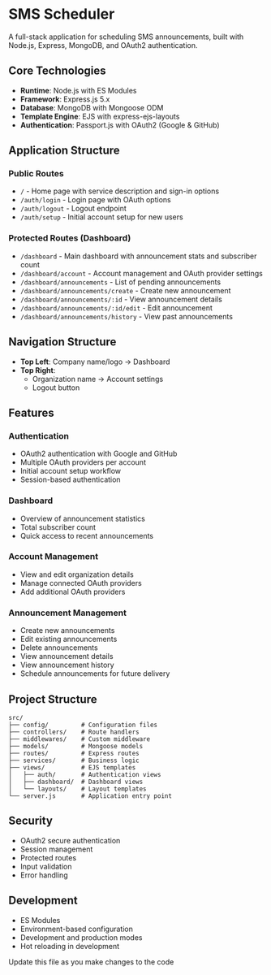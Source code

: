 # SMS Scheduler

A full-stack application for scheduling SMS announcements, built with Node.js, Express, MongoDB, and OAuth2 authentication.

## Core Technologies
- **Runtime**: Node.js with ES Modules
- **Framework**: Express.js 5.x
- **Database**: MongoDB with Mongoose ODM
- **Template Engine**: EJS with express-ejs-layouts
- **Authentication**: Passport.js with OAuth2 (Google & GitHub)

## Application Structure

### Public Routes
- `/` - Home page with service description and sign-in options
- `/auth/login` - Login page with OAuth options
- `/auth/logout` - Logout endpoint
- `/auth/setup` - Initial account setup for new users

### Protected Routes (Dashboard)
- `/dashboard` - Main dashboard with announcement stats and subscriber count
- `/dashboard/account` - Account management and OAuth provider settings
- `/dashboard/announcements` - List of pending announcements
- `/dashboard/announcements/create` - Create new announcement
- `/dashboard/announcements/:id` - View announcement details
- `/dashboard/announcements/:id/edit` - Edit announcement
- `/dashboard/announcements/history` - View past announcements

## Navigation Structure
- **Top Left**: Company name/logo -> Dashboard
- **Top Right**: 
  - Organization name -> Account settings
  - Logout button

## Features

### Authentication
- OAuth2 authentication with Google and GitHub
- Multiple OAuth providers per account
- Initial account setup workflow
- Session-based authentication

### Dashboard
- Overview of announcement statistics
- Total subscriber count
- Quick access to recent announcements

### Account Management
- View and edit organization details
- Manage connected OAuth providers
- Add additional OAuth providers

### Announcement Management
- Create new announcements
- Edit existing announcements
- Delete announcements
- View announcement details
- View announcement history
- Schedule announcements for future delivery

## Project Structure
```
src/
├── config/         # Configuration files
├── controllers/    # Route handlers
├── middlewares/    # Custom middleware
├── models/         # Mongoose models
├── routes/         # Express routes
├── services/       # Business logic
├── views/          # EJS templates
│   ├── auth/       # Authentication views
│   ├── dashboard/  # Dashboard views
│   └── layouts/    # Layout templates
└── server.js       # Application entry point
```

## Security
- OAuth2 secure authentication
- Session management
- Protected routes
- Input validation
- Error handling

## Development
- ES Modules
- Environment-based configuration
- Development and production modes
- Hot reloading in development

Update this file as you make changes to the code
